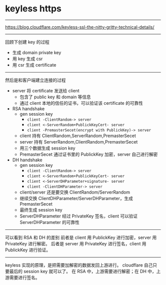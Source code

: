 # keyless https

---

https://blog.cloudflare.com/keyless-ssl-the-nitty-gritty-technical-details/

---

回顾下创建 key 的过程

- 生成 domain private key
- 用 key 生成 csr
- 用 csr 生成 certificate

---

然后是和客户端建立连接的过程

- server 将 certificate 发送给 client
    - 包含了 public key 和 domain 等信息
    - 通过 client 本地的信任的证书，可以验证该 certificate 的可靠性
- RSA handshake
    - gen session key
        - `client -ClientRandom-> server`
        - `client <-ServerRandom+PublickKeyCert- server`
        - `client -PremasterSecet(encrypt with PublickKey)-> server`
    - client 持有 ClientRandom,ServerRandom,PremasterSecet
    - server 持有 ServerRandom,ClientRandom,PremasterSecet
    - 用三个数据生成 session key
    - PremasterSecet 通过证书里的 PublickKey 加密，server 自己进行解密
- DH handshake
    - gen session key
        - `client -ClientRandom-> server`
        - `client <-ServerRandom+PublickKeyCert- server`
        - `client <-ServerDHParameter+signature- server`
        - `client -ClientDHParameter-> server`
    - client/server 还是要交换 ClientRandom/ServerRandom
    - 继续交换 ClientDHParameter/ServerDHParameter，生成 PremasterSecet
    - 最终生成 session key
    - ServerDHParameter 经过 PrivateKey 签名，client 可以验证 ServerDHParameter 的可靠性

---

可以看到 RSA 和 DH 的差别
前者是 client 用 PublickKey 进行加密，server 用 PrivateKey 进行解密。
后者是 server 用 PrivateKey 进行签名，client 用 PublickKey 进行验证。

---

keyless 实现的原理，是把需要加解密的数据发回上游进行。
cloudflare 自己只要最后的 session key 就可以了。
在 RSA 中，上游需要进行解密；在 DH 中，上游需要进行签名。
